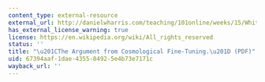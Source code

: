 ```yaml
---
content_type: external-resource
external_url: http://danielwharris.com/teaching/101online/weeks/15/White.pdf
has_external_license_warning: true
license: https://en.wikipedia.org/wiki/All_rights_reserved
status: ''
title: "\u201CThe Argument from Cosmological Fine-Tuning.\u201D (PDF)"
uid: 67394aaf-1dae-4355-8492-5e4b73e7171c
wayback_url: ''
---
```

